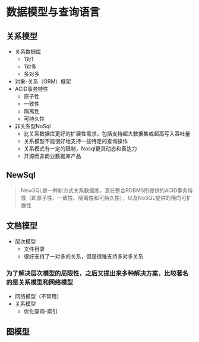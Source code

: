 # 数据模型与查询语言

## 关系模型
* 关系数据库
  * 1对1
  * 1对多
  * 多对多
* 对象-关系（ORM）框架
* ACID事务特性
  * 原子性
  * 一致性
  * 隔离性
  * 可持久性
* 非关系型NoSql
  * 比关系数据库更好的扩展性需求，包括支持超大数据集或超高写入吞吐量
  * 关系模型不能很好地支持一些特定的查询操作
  * 关系模式有一定的限制，Nosql更具动态和表达力
  * 开源而非商业数据库产品
## NewSql
> NewSQL是一种新方式关系数据库，意在整合RDBMS所提供的ACID事务特性（即原子性、一致性、隔离性和可持久性），以及NoSQL提供的横向可扩展性

## 文档模型
* 层次模型
  * 文件目录
  * 很好支持了一对多的关系，但是很难支持多对多关系
### 为了解决层次模型的局限性，之后又提出来多种解决方案，比较著名的是关系模型和网络模型
* 网络模型（不常用）
* 关系模型
  * 优化查询-索引

## 图模型

